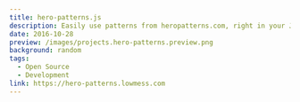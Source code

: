 ```yaml
---
title: hero-patterns.js
description: Easily use patterns from heropatterns.com, right in your JavaScript. Perfect for CSS-in-JS solutions, or when you need to randomly load a pattern every time a user scrolls.
date: 2016-10-28
preview: /images/projects.hero-patterns.preview.png
background: random
tags:
  - Open Source
  - Development
link: https://hero-patterns.lowmess.com
---
```

